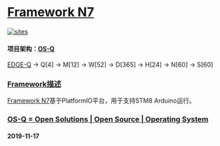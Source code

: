 # [Framework N7](https://github.com/OS-Q/N7)
[![sites](http://182.61.61.133//resources/SoC.png)](http://www.OS-Q.com)
#### 项目架构：[OS-Q](https://github.com/OS-Q)
[EDGE-Q](https://github.com/OS-Q/EDGE-Q) -> Q[4] -> M[12] -> W[52] -> D[365] -> H[24] -> N[60] -> S[60]

### [Framework描述](https://github.com/OS-Q/N7/wiki) 

[Framework N7](https://github.com/OS-Q/N7)基于PlatformIO平台，用于支持STM8 Arduino运行。

### [OS-Q = Open Solutions | Open Source |  Operating System ](http://www.OS-Q.com/N7)
####  2019-11-17
